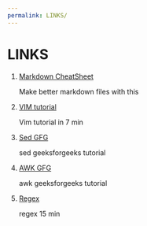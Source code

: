 ```yaml
---
permalink: LINKS/
---
```


# LINKS

1. [Markdown CheatSheet](https://github.com/adam-p/markdown-here/wiki/Markdown-Cheatsheet)

   Make better markdown files with this
2. [VIM tutorial](https://www.youtube.com/watch?v=ggSyF1SVFr4&feature=youtu.be&ab_channel=tutoriaLinux)

   Vim tutorial in 7 min
3. [Sed GFG](https://www.geeksforgeeks.org/sed-command-in-linux-unix-with-examples/)

   sed geeksforgeeks tutorial
4. [AWK GFG](https://www.geeksforgeeks.org/awk-command-unixlinux-examples/)

   awk geeksforgeeks tutorial
5. [Regex](https://www.youtube.com/watch?v=bgBWp9EIlMM&ab_channel=EngineerMan)

   regex 15 min
